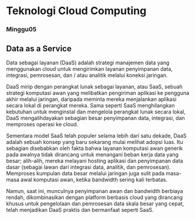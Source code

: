 # Teknologi Cloud Computing 
### Minggu05

## Data as a Service
Data sebagai layanan (DaaS) adalah strategi manajemen data yang menggunakan cloud untuk mengirimkan layanan penyimpanan data, integrasi, pemrosesan, dan / atau analitik melalui koneksi jaringan.

DaaS mirip dengan perangkat lunak sebagai layanan, atau SaaS, sebuah strategi komputasi awan yang melibatkan pengiriman aplikasi ke pengguna akhir melalui jaringan, daripada meminta mereka menjalankan aplikasi secara lokal di perangkat mereka. Sama seperti SaaS menghilangkan kebutuhan untuk menginstal dan mengelola perangkat lunak secara lokal, DaaS mengalihdayakan sebagian besar penyimpanan data, integrasi, dan memproses operasi ke cloud.

Sementara model SaaS telah populer selama lebih dari satu dekade, DaaS adalah sebuah konsep yang baru sekarang mulai melihat adopsi luas. Itu sebagian disebabkan oleh fakta bahwa layanan komputasi awan generik pada awalnya tidak dirancang untuk menangani beban kerja data yang besar; alih-alih, mereka melayani hosting aplikasi dan penyimpanan data dasar (sebagai lawan dari integrasi data, analitik, dan pemrosesan). Memproses kumpulan data besar melalui jaringan juga sulit pada masa-masa awal komputasi awan, ketika bandwidth sering kali terbatas.

Namun, saat ini, munculnya penyimpanan awan dan bandwidth berbiaya rendah, dikombinasikan dengan platform berbasis cloud yang dirancang khusus untuk pengelolaan dan pemrosesan data skala besar yang cepat, telah menjadikan DaaS praktis dan bermanfaat seperti SaaS.